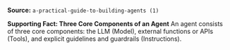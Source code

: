**Source:** `a-practical-guide-to-building-agents (1)`

**Supporting Fact: Three Core Components of an Agent**
An agent consists of three core components: the LLM (Model), external functions or APIs (Tools), and explicit guidelines and guardrails (Instructions).
